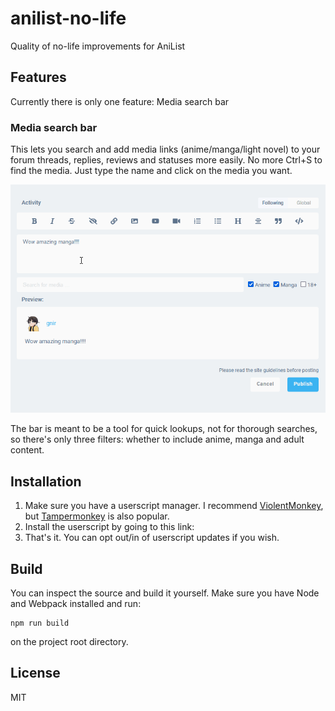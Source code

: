 # anilist-no-life
Quality of no-life improvements for AniList

## Features
Currently there is only one feature: Media search bar

### Media search bar
This lets you search and add media links (anime/manga/light novel) to your forum threads, replies, reviews and statuses more easily. No more Ctrl+S to find the media. Just type the name and click on the media you want.

![](https://github.com/gnir-gh/anilist-nolife/blob/main/repo/mediasearch.gif?raw=true)

The bar is meant to be a tool for quick lookups, not for thorough searches, so there's only three filters: whether to include anime, manga and adult content. 

## Installation
1. Make sure you have a userscript manager. I recommend [ViolentMonkey](https://violentmonkey.github.io/), but [Tampermonkey](https://www.tampermonkey.net/) is also popular.
2. Install the userscript by going to this link: 
3. That's it. You can opt out/in of userscript updates if you wish.

## Build
You can inspect the source and build it yourself. Make sure you have Node and Webpack installed and run:
```
npm run build
```
on the project root directory.

## License
MIT
